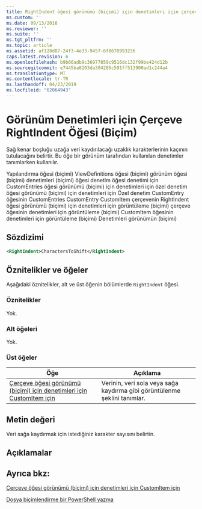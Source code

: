 ```yaml
---
title: RightIndent öğesi görünümü (biçimi) için denetimleri için çerçeve için | Microsoft Docs
ms.custom: ''
ms.date: 09/13/2016
ms.reviewer: ''
ms.suite: ''
ms.tgt_pltfrm: ''
ms.topic: article
ms.assetid: af128d87-24f3-4e33-9457-6f8678993236
caps.latest.revision: 6
ms.openlocfilehash: b9b66adb9c36977859c9516dc132f99be424d12b
ms.sourcegitcommit: e7445ba8203da304286c591ff513900ad1c244a4
ms.translationtype: MT
ms.contentlocale: tr-TR
ms.lasthandoff: 04/23/2019
ms.locfileid: "62064943"
---
```

# <a name="rightindent-element-for-frame-for-controls-for-view-format"></a>Görünüm Denetimleri için Çerçeve RightIndent Öğesi (Biçim)

Sağ kenar boşluğu uzağa veri kaydırılacağı uzaklık karakterlerinin kaçının tutulacağını belirtir. Bu öğe bir görünüm tarafından kullanılan denetimler tanımlarken kullanılır.

Yapılandırma öğesi (biçimi) ViewDefinitions öğesi (biçimi) görünüm öğesi (biçimi) denetimleri (biçimi) öğesi denetim öğesi denetimi için CustomEntries öğesi görünümü (biçimi) için denetimleri için özel denetim öğesi görünümü (biçimi) için denetimleri için Özel denetim CustomEntry öğesinin CustomEntries CustomEntry CustomItem çerçevenin RightIndent öğesi görünümü (biçimi) için denetimleri için görüntüleme (biçimi) çerçeve öğesinin denetimleri için görüntüleme (biçimi) CustomItem öğesinin denetimleri için görüntüleme (biçimi) Denetimleri görünümün (biçimi)

## <a name="syntax"></a>Sözdizimi

```xml
<RightIndent>CharactersToShift</RightIndent>
```

## <a name="attributes-and-elements"></a>Öznitelikler ve öğeler

Aşağıdaki öznitelikler, alt ve üst öğenin bölümlerde `RightIndent` öğesi.

### <a name="attributes"></a>Öznitelikler

Yok.

### <a name="child-elements"></a>Alt öğeleri

Yok.

### <a name="parent-elements"></a>Üst öğeler

|Öğe|Açıklama|
|-------------|-----------------|
|[Çerçeve öğesi görünümü (biçimi) için denetimleri için CustomItem için](./frame-element-for-customitem-for-controls-for-view-format.md)|Verinin, veri sola veya sağa kaydırma gibi görüntülenme şeklini tanımlar.|

## <a name="text-value"></a>Metin değeri

Veri sağa kaydırmak için istediğiniz karakter sayısını belirtin.

## <a name="remarks"></a>Açıklamalar

## <a name="see-also"></a>Ayrıca bkz:

[Çerçeve öğesi görünümü (biçimi) için denetimleri için CustomItem için](./frame-element-for-customitem-for-controls-for-view-format.md)

[Dosya biçimlendirme bir PowerShell yazma](./writing-a-powershell-formatting-file.md)
